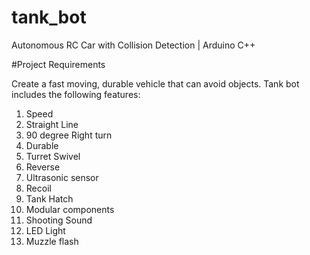 # tank_bot
Autonomous RC Car with Collision Detection | Arduino C++


#Project Requirements

Create a fast moving, durable vehicle that can avoid objects. Tank bot includes the following features:

1. Speed
2. Straight Line
3. 90 degree Right turn
4. Durable
5. Turret Swivel
6. Reverse
7. Ultrasonic sensor
8. Recoil
9. Tank Hatch
10. Modular components
11. Shooting Sound
12. LED Light
13. Muzzle flash
